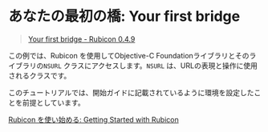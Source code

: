 # あなたの最初の橋: Your first bridge

> [Your first bridge - Rubicon 0.4.9](https://rubicon-objc.readthedocs.io/en/stable/tutorial/tutorial-1.html)

この例では、Rubicon を使用してObjective-C Foundationライブラリとそのライブラリの`NSURL` クラスにアクセスします。`NSURL` は、URLの表現と操作に使用されるクラスです。

このチュートリアルでは、開始ガイドに記載されているように環境を設定したことを前提としています。


[Rubicon を使い始める: Getting Started with Rubicon](../HowToGuides/01_GettingStartedWithRubicon.md)
